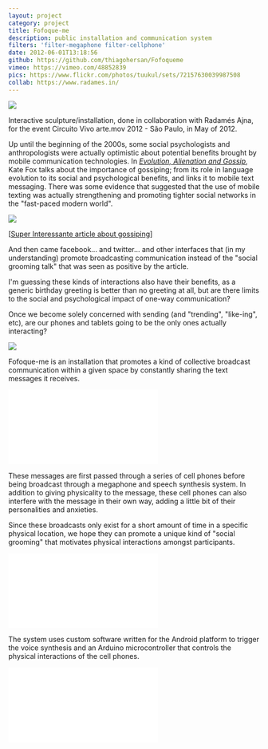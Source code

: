 ```yaml
---
layout: project
category: project
title: Fofoque-me
description: public installation and communication system
filters: 'filter-megaphone filter-cellphone'
date: 2012-06-01T13:18:56
github: https://github.com/thiagohersan/Fofoqueme
vimeo: https://vimeo.com/48852839
pics: https://www.flickr.com/photos/tuukul/sets/72157630039987508
collab: https://www.radames.in/
---
```

![](/images/projects/fofoque-me/ffqme.jpg)

Interactive sculpture/installation, done in collaboration with Radamés Ajna, for the event Circuito Vivo arte.mov 2012 - São Paulo, in May of 2012.

Up until the beginning of the 2000s, some social psychologists and anthropologists were actually optimistic about potential benefits brought by mobile communication technologies. In *[Evolution, Alienation and Gossip](http://www.sirc.org/publik/gossip.shtml)*, Kate Fox talks about the importance of gossiping; from its role in language evolution to its social and psychological benefits, and links it to mobile text messaging. There was some evidence that suggested that the use of mobile texting was actually strengthening and promoting tighter social networks in the "fast-paced modern world".

![](/images/projects/fofoque-me/fofocas.jpg)

[[Super Interessante article about gossiping](http://super.abril.com.br/blogs/como-pessoas-funcionam/tag/fofoca/)]

And then came facebook... and twitter... and other interfaces that (in my understanding) promote broadcasting communication instead of the "social grooming talk" that was seen as positive by the article.

I'm guessing these kinds of interactions also have their benefits, as a generic birthday greeting is better than no greeting at all, but are there limits to the social and psychological impact of one-way communication?

Once we become solely concerned with sending (and "trending", "like-ing", etc), are our phones and tablets going to be the only ones actually interacting?

![](/images/projects/fofoque-me/ffq_simulado.png)

Fofoque-me is an installation that promotes a kind of collective broadcast communication within a given space by constantly sharing the text messages it receives.

<div class="video-wrapper video-wrapper-16x9">
    <iframe allowfullscreen="" frameborder="0" mozallowfullscreen="" src="//player.vimeo.com/video/43057300" webkitallowfullscreen=""></iframe>
</div>

These messages are first passed through a series of cell phones before being broadcast through a megaphone and speech synthesis system. In addition to giving physicality to the message, these cell phones can also interfere with the message in their own way, adding a little bit of their personalities and anxieties.

Since these broadcasts only exist for a short amount of time in a specific physical location, we hope they can promote a unique kind of "social grooming" that motivates physical interactions amongst participants.

<div class="video-wrapper video-wrapper-16x9">
    <iframe allowfullscreen="" frameborder="0" mozallowfullscreen="" src="//player.vimeo.com/video/43858648" webkitallowfullscreen=""></iframe>
</div>

The system uses custom software written for the Android platform to trigger the voice synthesis and an Arduino microcontroller that controls the physical interactions of the cell phones.

<div class="video-wrapper video-wrapper-16x9">
    <iframe allowfullscreen="" frameborder="0" mozallowfullscreen="" src="//player.vimeo.com/video/43282923" webkitallowfullscreen=""></iframe>
</div>
